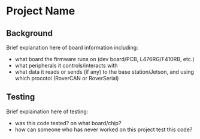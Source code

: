 # Project Name

## Background
Brief explanation here of board information including:
- what board the firmware runs on (dev board/PCB, L476RG/F410RB, etc.)
- what peripherals it controls/interacts with
- what data it reads or sends (if any) to the base station/Jetson, and using which procotol (RoverCAN or RoverSerial)


## Testing
Brief explaination here of testing:
- was this code tested? on what board/chip?
- how can someone who has never worked on this project test this code?

